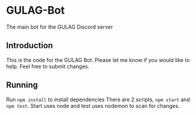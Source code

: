 # GULAG-Bot
The main bot for the GULAG Discord server

## Introduction
This is the code for the GULAG Bot. Please let me know if you would like to help. Feel free to submit changes.

## Running
Run `npm install` to install dependencies
There are 2 scripts, `npm start` and `npm test`.
Start uses node and test uses nodemon to scan for changes.